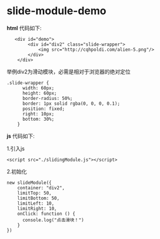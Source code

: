 # slide-module-demo
**html** 代码如下:

	   <div id="demo">
			<div id="div2" class="slide-wrapper">
				<img src="http://cqhpoldi.com/alien-5.png"/>
			</div>
		</div>
举例div2为滑动模块，必需是相对于浏览器的绝对定位

    .slide-wrapper {
		  width: 60px;
		  height: 60px;
		  border-radius: 50%;
		  border: 1px solid rgba(0, 0, 0, 0.1);
		  position: fixed;
		  right: 10px;
		  bottom: 30%;
		}
**js** 代码如下:

1.引入js

    <script src="./slidingModule.js"></script>
2.初始化

    new slideModule({
		container: "div2",
		limitTop: 50,
		limitBottom: 50,
		limitLeft: 10,
		limitRight: 10,
		onClick: function () {
		  console.log("点击滑块！")
		}
	})
